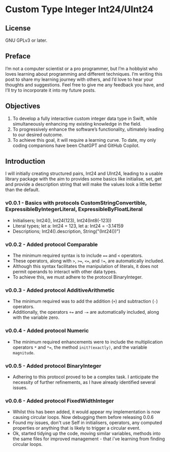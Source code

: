 #  Custom Type Integer Int24/UInt24

## License
GNU GPLv3 or later.

## Preface
I’m not a computer scientist or a pro programmer, but I’m a hobbyist who loves learning about programming and different techniques. I’m writing this post to share my learning journey with others, and I’d love to hear your thoughts and suggestions. Feel free to give me any feedback you have, and I’ll try to incorporate it into my future posts.

## Objectives
1. To develop a fully interactive custom integer data type in Swift, while simultaneously enhancing my existing knowledge in the field.
2. To progressively enhance the software’s functionality, ultimately leading to our desired outcome.
3. To achieve this goal, it will require a learning curve. To date, my only coding companions have been ChatGPT and GitHub Copilot.

## Introduction
I will initially creating structured pairs, Int24 and UInt24, leading to a usable library package with the aim to provides some basics like initialise, set, get and provide a description string that will make the values look a little better than the default.

### v0.0.1 - Basics with protocols CustomStringConvertible, ExpressibleByIntegerLiteral, ExpressibleByFloatLiteral
- Initialisers; Int24(), Int24(123), Int24(Int8(-123))
- Literal types; let a: Int24 = 123, let a: Int24 = -3.14159
- Descriptions; Int24().description, String("\(Int24())")

### v0.0.2 - Added protocol Comparable
- The minimum required syntax is to include `==` and `<` operators. 
- These operators, along with `>`, `>=`, `<=`, and `!=`, are automatically included.
- Although this syntax facilitates the manipulation of literals, it does not permit operands to interact with other data types. 
- To achieve this, we must adhere to the protocol BinaryInteger.

### v0.0.3 - Added protocol AdditiveArithmetic
- The minimum required was to add the addition (`+`) and subtraction (`-`) operators.
- Additionally, the operators `+=` and `-=` are automatically included, along with the variable zero.

### v0.0.4 - Added protocol Numeric
- The minimum required enhancements were to include the multiplication operators `*` and `*=`, the method `init?(exactly)`, and the variable `magnitude`.

### v0.0.5 - Added protocol BinaryInteger
- Adhering to this protocol proved to be a complex task. I anticipate the necessity of further refinements, as I have already identified several issues.

### v0.0.6 - Added protocol FixedWidthInteger
- Whilst this has been added, it would appear my implementation is now causing circular loops. Now debugging them before releasing 0.0.6
- Found my issues, don't use Self in initialisers, operators, any computed properties or anything that is likely to trigger a circular event.
- Ok, started tidying up the code, moving similar variables, methods into the same files for improved management - that i've learning from finding circular loops.
